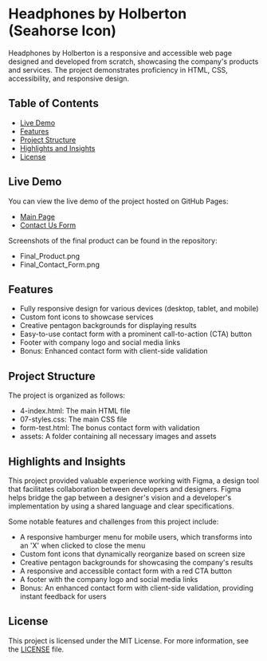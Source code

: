 # Headphones by Holberton (Seahorse Icon)

Headphones by Holberton is a responsive and accessible web page designed and developed from scratch, showcasing the company's products and services. The project demonstrates proficiency in HTML, CSS, accessibility, and responsive design.

## Table of Contents

- [Live Demo](#live-demo)
- [Features](#features)
- [Project Structure](#project-structure)
- [Highlights and Insights](#highlights-and-insights)
- [License](#license)

## Live Demo

You can view the live demo of the project hosted on GitHub Pages:
- [Main Page](https://zacwoll.github.io/holberton-headphones/)
- [Contact Us Form](https://zacwoll.github.io/holberton-headphones/form-test.html)

Screenshots of the final product can be found in the repository:
- Final_Product.png
- Final_Contact_Form.png

## Features

- Fully responsive design for various devices (desktop, tablet, and mobile)
- Custom font icons to showcase services
- Creative pentagon backgrounds for displaying results
- Easy-to-use contact form with a prominent call-to-action (CTA) button
- Footer with company logo and social media links
- Bonus: Enhanced contact form with client-side validation

## Project Structure

The project is organized as follows:

- 4-index.html: The main HTML file
- 07-styles.css: The main CSS file
- form-test.html: The bonus contact form with validation
- assets: A folder containing all necessary images and assets

## Highlights and Insights

This project provided valuable experience working with Figma, a design tool that facilitates collaboration between developers and designers. Figma helps bridge the gap between a designer's vision and a developer's implementation by using a shared language and clear specifications.

Some notable features and challenges from this project include:

- A responsive hamburger menu for mobile users, which transforms into an 'X' when clicked to close the menu
- Custom font icons that dynamically reorganize based on screen size
- Creative pentagon backgrounds for showcasing the company's results
- A responsive and accessible contact form with a red CTA button
- A footer with the company logo and social media links
- Bonus: An enhanced contact form with client-side validation, providing instant feedback for users

## License

This project is licensed under the MIT License. For more information, see the [LICENSE](LICENSE) file.
